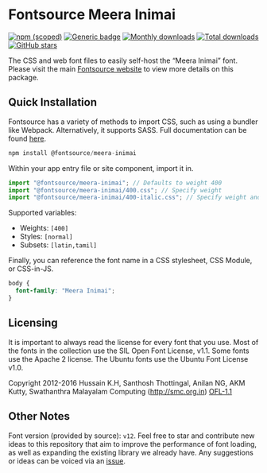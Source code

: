 # Fontsource Meera Inimai

[![npm (scoped)](https://img.shields.io/npm/v/@fontsource/meera-inimai?color=brightgreen)](https://www.npmjs.com/package/@fontsource/meera-inimai) [![Generic badge](https://img.shields.io/badge/fontsource-passing-brightgreen)](https://github.com/fontsource/fontsource) [![Monthly downloads](https://badgen.net/npm/dm/@fontsource/meera-inimai)](https://github.com/fontsource/fontsource) [![Total downloads](https://badgen.net/npm/dt/@fontsource/meera-inimai)](https://github.com/fontsource/fontsource) [![GitHub stars](https://img.shields.io/github/stars/fontsource/fontsource.svg?style=social&label=Star)](https://github.com/fontsource/fontsource/stargazers)

The CSS and web font files to easily self-host the “Meera Inimai” font. Please visit the main [Fontsource website](https://fontsource.org/fonts/meera-inimai) to view more details on this package.

## Quick Installation

Fontsource has a variety of methods to import CSS, such as using a bundler like Webpack. Alternatively, it supports SASS. Full documentation can be found [here](https://fontsource.org/docs/getting-started/introduction).

```javascript
npm install @fontsource/meera-inimai
```

Within your app entry file or site component, import it in.

```javascript
import "@fontsource/meera-inimai"; // Defaults to weight 400
import "@fontsource/meera-inimai/400.css"; // Specify weight
import "@fontsource/meera-inimai/400-italic.css"; // Specify weight and style

```

Supported variables:
- Weights: `[400]`
- Styles: `[normal]`
- Subsets: `[latin,tamil]`

Finally, you can reference the font name in a CSS stylesheet, CSS Module, or CSS-in-JS.

```css
body {
  font-family: "Meera Inimai";
}
```

## Licensing
It is important to always read the license for every font that you use.
Most of the fonts in the collection use the SIL Open Font License, v1.1. Some fonts use the Apache 2 license. The Ubuntu fonts use the Ubuntu Font License v1.0.

Copyright 2012-2016 Hussain K.H, Santhosh Thottingal, Anilan NG, AKM Kutty, Swathanthra Malayalam Computing (http://smc.org.in)
[OFL-1.1](http://scripts.sil.org/OFL)

## Other Notes
Font version (provided by source): `v12`.
Feel free to star and contribute new ideas to this repository that aim to improve the performance of font loading, as well as expanding the existing library we already have. Any suggestions or ideas can be voiced via an [issue](https://github.com/fontsource/fontsource/issues).